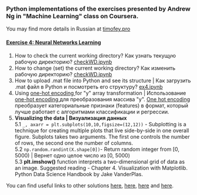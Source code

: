 ### Python implementations of the exercises presented by Andrew Ng in "Machine Learning" class on Coursera.  
You may find more details in Russian at [timofey.pro](https://timofey.pro/AI/Ng.html)  
 

#### [Exercise 4: Neural Networks Learning](Exercise4_Neural_Networks_Learning)

1. How to check the current working directory? Как узнать текущую рабочую директорию? [checkWD.ipynb](Exercise4_Neural_Networks_Learning/checkWD.ipynb)  
2. How to change (set) the current working directory? Как изменить рабочую директорию? [checkWD.ipynb](Exercise4_Neural_Networks_Learning/checkWD.ipynb)
3. How to upload .mat file into Python and see its structure | Как загрузить .mat файл в Python и посмотреть его структуру? [ex4.ipynb](Exercise4_Neural_Networks_Learning/ex4.ipynb)
4. Using [one-hot encoding ](https://www.quora.com/What-is-one-hot-encoding-and-when-is-it-used-in-data-science) for  "y" array transformation | Использование [one-hot encoding ](https://www.quora.com/What-is-one-hot-encoding-and-when-is-it-used-in-data-science) для преобразования массива "y". [One hot encoding](https://scikit-learn.org/stable/modules/generated/sklearn.preprocessing.OneHotEncoder.html) преобразует категориальные признаки (features) в формат, который лучше работает с алгоритмами классификации и регрессии.  
5. **Visualizing the data | Визуализация данных**  
        5.1 ```_, axarr = plt.subplots(10,10,figsize=(12,12))``` - Subplotting is a technique for creating multiple plots that live side-by-side in one overall figure. Subplots takes two arguments. The first one controls the number of rows, the second one the number of columns.  
        5.2 ```np.random.randint(X.shape[0])```- Return random integer from [0, 5000) | Вернет одно целое число из [0, 5000)  
        5.3 **plt.imshow()** function interprets a two-dimensional grid of data as an image. Suggested reading - Chapter 4. Visualization with Matplotlib. Python Data Science Handbook by Jake VanderPlas. 
        
        
        
        
        
You can find useful links to other solutions [here](https://github.com/jdwittenauer/ipython-notebooks), [here](https://github.com/kaleko/CourseraML/blob/master/ex4/ex4.ipynb), [here](https://medium.com/analytics-vidhya/a-guide-to-using-logistic-regression-for-digit-recognition-with-python-codes-86aae6da10fe) and [here](https://github.com/andrewenoble/machine-learning-andrew-ng).
